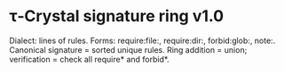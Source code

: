 # τ‑Crystal signature ring v1.0

Dialect: lines of rules. Forms: require:file:<path>, require:dir:<path>, forbid:glob:<pat>, note:<freeform>. Canonical signature = sorted unique rules. Ring addition = union; verification = check all require* and forbid*.
